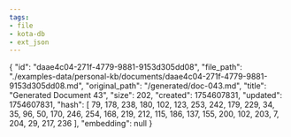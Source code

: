 ```yaml
---
tags:
- file
- kota-db
- ext_json
---
```

{
  "id": "daae4c04-271f-4779-9881-9153d305dd08",
  "file_path": "./examples-data/personal-kb/documents/daae4c04-271f-4779-9881-9153d305dd08.md",
  "original_path": "/generated/doc-043.md",
  "title": "Generated Document 43",
  "size": 202,
  "created": 1754607831,
  "updated": 1754607831,
  "hash": [
    79,
    178,
    238,
    180,
    102,
    123,
    253,
    242,
    179,
    229,
    34,
    35,
    96,
    50,
    170,
    246,
    254,
    168,
    219,
    212,
    115,
    186,
    137,
    155,
    200,
    102,
    203,
    7,
    204,
    29,
    217,
    236
  ],
  "embedding": null
}
